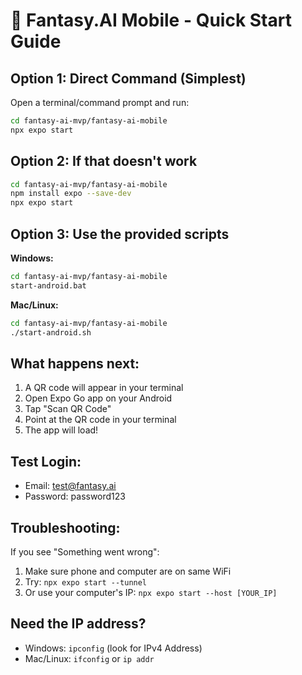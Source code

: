 # 🚀 Fantasy.AI Mobile - Quick Start Guide

## Option 1: Direct Command (Simplest)

Open a terminal/command prompt and run:

```bash
cd fantasy-ai-mvp/fantasy-ai-mobile
npx expo start
```

## Option 2: If that doesn't work

```bash
cd fantasy-ai-mvp/fantasy-ai-mobile
npm install expo --save-dev
npx expo start
```

## Option 3: Use the provided scripts

**Windows:**
```bash
cd fantasy-ai-mvp/fantasy-ai-mobile
start-android.bat
```

**Mac/Linux:**
```bash
cd fantasy-ai-mvp/fantasy-ai-mobile
./start-android.sh
```

## What happens next:

1. A QR code will appear in your terminal
2. Open Expo Go app on your Android
3. Tap "Scan QR Code"
4. Point at the QR code in your terminal
5. The app will load!

## Test Login:
- Email: test@fantasy.ai
- Password: password123

## Troubleshooting:

If you see "Something went wrong":
1. Make sure phone and computer are on same WiFi
2. Try: `npx expo start --tunnel`
3. Or use your computer's IP: `npx expo start --host [YOUR_IP]`

## Need the IP address?
- Windows: `ipconfig` (look for IPv4 Address)
- Mac/Linux: `ifconfig` or `ip addr`